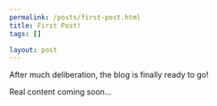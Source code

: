 ```yaml
--- 
permalink: /posts/first-post.html
title: First Post!
tags: []

layout: post
---
```

After much deliberation, the blog is finally ready to go!

Real content coming soon...
